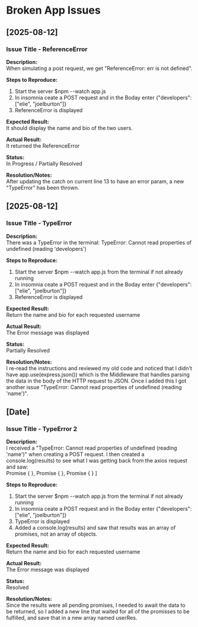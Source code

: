 # Broken App Issues

## [2025-08-12]
### Issue Title - ReferenceError
**Description:**  
When simulating a post request, we get "ReferenceError: err is not defined". 

**Steps to Reproduce:**  
1. Start the server $npm --watch app.js
2. In insomnia ceate a POST request and in the Boday enter {"developers": ["elie", "joelburton"]} 
3. ReferenceError is displayed

**Expected Result:**  
It should display the name and bio of the two users.

**Actual Result:**  
It returned the ReferenceError

**Status:**  
In Progress / Partially Resolved

**Resolution/Notes:**  
After updating the catch on current line 13 to have an error param, a new "TypeError" has been thrown. 

## [2025-08-12]
### Issue Title - TypeError
**Description:**  
There was a TypeError in the terminal: TypeError: Cannot read properties of undefined (reading 'developers')

**Steps to Reproduce:**  
1. Start the server $npm --watch app.js from the terminal if not already running
2. In insomnia ceate a POST request and in the Boday enter {"developers": ["elie", "joelburton"]} 
3. ReferenceError is displayed

**Expected Result:**  
Return the name and bio for each requested username

**Actual Result:**  
The Error message was displayed

**Status:**  
Partially Resolved

**Resolution/Notes:**  
I re-read the instructions and reviewed my old code and noticed that I didn't have app.use(express.json()) which is the Middleware that handles parsing the data in the body of the HTTP request to JSON. Once I added this I got another issue "TypeError: Cannot read properties of undefined (reading 'name')".   

## [Date]
### Issue Title - TypeError 2
**Description:**  
I received a "TypeError: Cannot read properties of undefined (reading 'name')" when creating a POST request. I then created a console.log(results) to see what I was getting back from the axios request and saw:  
Promise { <pending> }, Promise { <pending> }, Promise { <pending> } ]

**Steps to Reproduce:**  
1. Start the server $npm --watch app.js from the terminal if not already running
2. In insomnia ceate a POST request and in the Boday enter {"developers": ["elie", "joelburton"]} 
3. TypeError is displayed
4. Added a console.log(results) and saw that results was an array of promises, not an array of objects. 

**Expected Result:**  
Return the name and bio for each requested username

**Actual Result:**  
The Error message was displayed

**Status:**  
Resolved

**Resolution/Notes:**  
Since the results were all pending promises, I needed to await the data to be returned, so I added a new line that waited for all of the promisses to be fulfilled, and save that in a new array named userRes. 